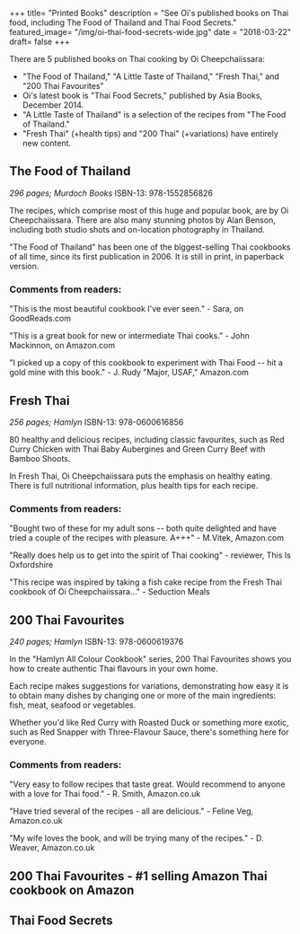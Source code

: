 +++
title= "Printed Books"
description = "See Oi's published books on Thai food, including The Food of Thailand and Thai Food Secrets."
featured_image= "/img/oi-thai-food-secrets-wide.jpg"
date = "2018-03-22"
draft= false
+++

There are 5 published books on Thai cooking by Oi Cheepchaiissara:

- "The Food of Thailand," "A Little Taste of Thailand," "Fresh Thai," and "200 Thai Favourites"
- Oi's latest book is "Thai Food Secrets," published by Asia Books, December 2014.
- "A Little Taste of Thailand" is a selection of the recipes from "The Food of Thailand."
- "Fresh Thai" (+health tips) and "200 Thai" (+variations) have entirely new content.


## The Food of Thailand
*296 pages; Murdoch Books*
ISBN-13: 978-1552856826

The recipes, which comprise most of this huge and popular book, are by Oi Cheepchaiissara. There are also many stunning photos by Alan Benson, including both studio shots and on-location photography in Thailand.

"The Food of Thailand" has been one of the biggest-selling Thai cookbooks of all time, since its first publication in 2006. It is still in print, in paperback version.

### Comments from readers:

"This is the most beautiful cookbook I've ever seen." - Sara, on GoodReads.com

"This is a great book for new or intermediate Thai cooks." - John Mackinnon, on Amazon.com

"I picked up a copy of this cookbook to experiment with Thai Food -- hit a gold mine with this book." - J. Rudy "Major, USAF," Amazon.com

## Fresh Thai
*256 pages; Hamlyn*
ISBN-13: 978-0600616856

80 healthy and delicious recipes, including classic favourites, such as Red Curry Chicken with Thai Baby Aubergines and Green Curry Beef with Bamboo Shoots.

In Fresh Thai, Oi Cheepchaiissara puts the emphasis on healthy eating. There is full nutritional information, plus health tips for each recipe.

### Comments from readers:

"Bought two of these for my adult sons -- both quite delighted and have tried a couple of the recipes with pleasure. A+++" - M.Vitek, Amazon.com

"Really does help us to get into the spirit of Thai cooking" - reviewer, This Is Oxfordshire

"This recipe was inspired by taking a fish cake recipe from the Fresh Thai cookbook of Oi Cheepchaiissara..." - Seduction Meals

## 200 Thai Favourites
*240 pages; Hamlyn*
ISBN-13: 978-0600619376

In the "Hamlyn All Colour Cookbook" series, 200 Thai Favourites shows you how to create authentic Thai flavours in your own home.

Each recipe makes suggestions for variations, demonstrating how easy it is to obtain many dishes by changing one or more of the main ingredients: fish, meat, seafood or vegetables.

Whether you'd like Red Curry with Roasted Duck or something more exotic, such as Red Snapper with Three-Flavour Sauce, there's something here for everyone.

### Comments from readers:

"Very easy to follow recipes that taste great. Would recommend to anyone with a love for Thai food." - R. Smith, Amazon.co.uk

"Have tried several of the recipes - all are delicious." - Feline Veg, Amazon.co.uk

"My wife loves the book, and will be trying many of the recipes." - D. Weaver, Amazon.co.uk

## 200 Thai Favourites - #1 selling Amazon Thai cookbook on Amazon

## Thai Food Secrets
